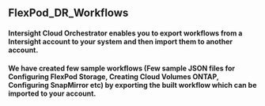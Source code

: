## FlexPod_DR_Workflows
#### Intersight Cloud Orchestrator enables you to export workflows from a Intersight account to your system and then import them to another account. 
#### We have created  few sample workflows (Few sample JSON files for Configuring FlexPod Storage, Creating Cloud Volumes ONTAP, Configuring SnapMirror etc) by exporting the built workflow which can be imported to your account. 
